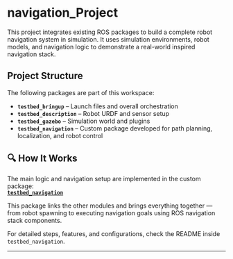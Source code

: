 # navigation_Project

This project integrates existing ROS packages to build a complete robot navigation system in simulation. It uses simulation environments, robot models, and navigation logic to demonstrate a real-world inspired navigation stack.

## Project Structure

The following packages are part of this workspace:

- **`testbed_bringup`** – Launch files and overall orchestration
- **`testbed_description`** – Robot URDF and sensor setup
- **`testbed_gazebo`** – Simulation world and plugins
- **`testbed_navigation`** – Custom package developed for path planning, localization, and robot control

## 🔍 How It Works

The main logic and navigation setup are implemented in the custom package:  
 **[`testbed_navigation`](./testbed_navigation)**

This package links the other modules and brings everything together — from robot spawning to executing navigation goals using ROS navigation stack components.

For detailed steps, features, and configurations, check the README inside `testbed_navigation`.

---
